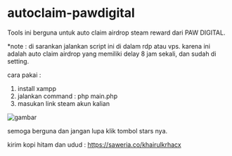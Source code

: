 # autoclaim-pawdigital

Tools ini berguna untuk auto claim airdrop steam reward dari PAW DIGITAL.

*note : di sarankan jalankan script ini di dalam rdp atau vps. karena ini adalah auto claim airdrop yang memiliki delay 8 jam sekali, dan sudah di setting.

cara pakai :
1. install xampp
2. jalankan command : php main.php
3. masukan link steam akun kalian

![gambar](https://user-images.githubusercontent.com/72789792/192140471-97794677-9569-4a8e-a42d-fdea85cb00bd.png)


semoga berguna dan jangan lupa klik tombol stars nya.

kirim kopi hitam dan udud : https://saweria.co/khairulkrhacx
